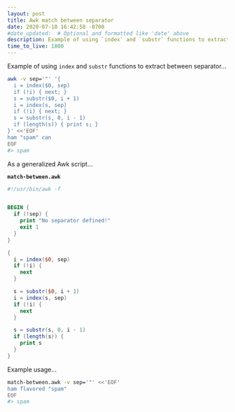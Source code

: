 ```yaml
---
layout: post
title: Awk match between separator
date: 2020-07-10 16:42:58 -0700
#date_updated:  # Optional and formatted like 'date' above
description: Example of using `index` and `substr` functions to extract between separator
time_to_live: 1800
---
```




Example of using `index` and `substr` functions to extract between separator...


```bash
awk -v sep='"' '{
  i = index($0, sep)
  if (!i) { next; }
  s = substr($0, i + 1)
  i = index(s, sep)
  if (!i) { next; }
  s = substr(s, 0, i - 1)
  if (length(s)) { print s; }
}' <<'EOF'
ham "spam" can
EOF
#> spam
```


As a generalized Awk script...


**`match-between.awk`**


```awk
#!/usr/bin/awk -f


BEGIN {
  if (!sep) {
    print "No separator defined!"
    exit 1
  }
}

{
  i = index($0, sep)
  if (!i) {
    next
  }

  s = substr($0, i + 1)
  i = index(s, sep)
  if (!i) {
    next
  }

  s = substr(s, 0, i - 1)
  if (length(s)) {
    print s
  }
}
```


Example usage...


```bash
match-between.awk -v sep='"' <<'EOF'
ham flavored "spam"
EOF
#> spam
```
